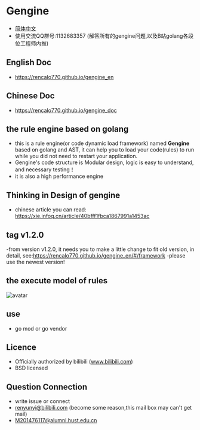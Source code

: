 # Gengine
- [简体中文](README_zh.md)
- 使用交流QQ群号:1132683357 (解答所有的gengine问题,以及B站golang各段位工程师内推)

## English Doc
- https://rencalo770.github.io/gengine_en

## Chinese Doc
- https://rencalo770.github.io/gengine_doc

## the rule engine based on golang 
- this is a rule engine(or code dynamic load framework) named **Gengine** based on golang and AST, it can help you to load your code(rules) to run while you did not need to restart your application.  
- Gengine's code structure is Modular design, logic is easy to understand, and necessary testing！
- it is also a high performance engine    

## Thinking in Design of gengine
- chinese article you can read:
 https://xie.infoq.cn/article/40bfff1fbca1867991a1453ac

## tag v1.2.0
-from version v1.2.0, it needs you to make a little change to fit old version, in detail, see:https://rencalo770.github.io/gengine_en/#/framework
-please use the newest version! 

## the execute model of rules
 ![avatar](exe_model.jpg)

## use 
- go mod or go vendor 

## Licence
- Officially authorized by bilibili  (www.bilibili.com)
- BSD licensed

## Question Connection
- write issue or connect
- renyunyi@bilibili.com (become some reason,this mail box may can't get mail)
- M201476117@alumni.hust.edu.cn
